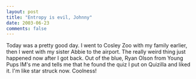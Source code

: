 ```yaml
---
layout: post
title: "Entropy is evil, Johnny"
date: 2003-06-23
comments: false
---
```

Today was a pretty good day. I went to Cosley Zoo with my family earlier, then
I went with my sister Abbie to the airport. The really weird thing just
happened now after I got back. Out of the blue, Ryan Olson from Young Pups
IM's me and tells me that he found the quiz I put on Quizilla and liked it.
I'm like star struck now. Coolness!
